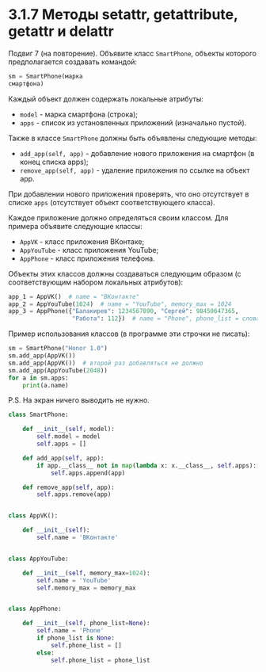 # 3.1.7 Методы __setattr__, __getattribute__, __getattr__ и __delattr__

Подвиг 7 (на повторение). Объявите класс `SmartPhone`, объекты которого предполагается создавать командой:

```python
sm = SmartPhone(марка
смартфона)
```

Каждый объект должен содержать локальные атрибуты:

- `model` - марка смартфона (строка);
- `apps` - список из установленных приложений (изначально пустой).

Также в классе `SmartPhone` должны быть объявлены следующие методы:

- `add_app(self, app)` - добавление нового приложения на смартфон (в конец списка apps);
- `remove_app(self, app)` - удаление приложения по ссылке на объект app.

При добавлении нового приложения проверять, что оно отсутствует в списке `apps` (отсутствует объект соответствующего
класса).

Каждое приложение должно определяться своим классом. Для примера объявите следующие классы:

- `AppVK` - класс приложения ВКонтаке;
- `AppYouTube` - класс приложения YouTube;
- `AppPhone` - класс приложения телефона.

Объекты этих классов должны создаваться следующим образом (с соответствующим набором локальных атрибутов):

```python
app_1 = AppVK()  # name = "ВКонтакте"
app_2 = AppYouTube(1024)  # name = "YouTube", memory_max = 1024
app_3 = AppPhone({"Балакирев": 1234567890, "Сергей": 98450647365,
                  "Работа": 112})  # name = "Phone", phone_list = словарь с контактами
```

Пример использования классов (в программе эти строчки не писать):

```python
sm = SmartPhone("Honor 1.0")
sm.add_app(AppVK())
sm.add_app(AppVK())  # второй раз добавляться не должно
sm.add_app(AppYouTube(2048))
for a in sm.apps:
    print(a.name)
```

P.S. На экран ничего выводить не нужно.

```python
class SmartPhone:

    def __init__(self, model):
        self.model = model
        self.apps = []

    def add_app(self, app):
        if app.__class__ not in map(lambda x: x.__class__, self.apps):
            self.apps.append(app)

    def remove_app(self, app):
        self.apps.remove(app)


class AppVK():

    def __init__(self):
        self.name = 'ВКонтакте'


class AppYouTube:

    def __init__(self, memory_max=1024):
        self.name = 'YouTube'
        self.memory_max = memory_max


class AppPhone:

    def __init__(self, phone_list=None):
        self.name = 'Phone'
        if phone_list is None:
            self.phone_list = []
        else:
            self.phone_list = phone_list
```